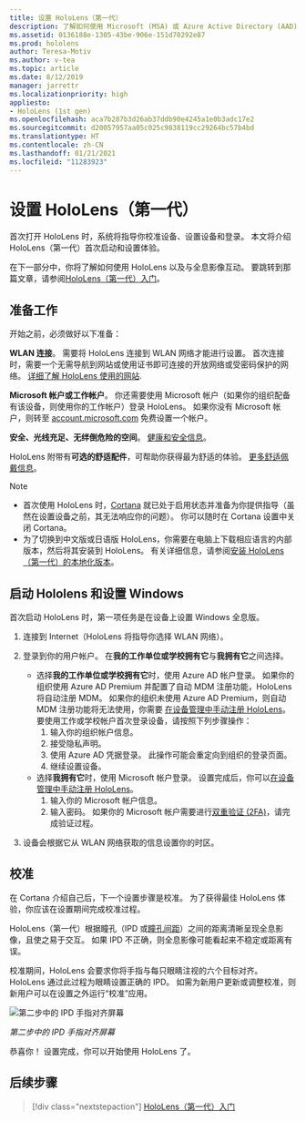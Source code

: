 ```yaml
---
title: 设置 HoloLens（第一代）
description: 了解如何使用 Microsoft (MSA) 或 Azure Active Directory (AAD) 帐户首次通过 Wi-Fi 网络设置 HoloLens（第一代）。
ms.assetid: 0136188e-1305-43be-906e-151d70292e87
ms.prod: hololens
author: Teresa-Motiv
ms.author: v-tea
ms.topic: article
ms.date: 8/12/2019
manager: jarrettr
ms.localizationpriority: high
appliesto:
- HoloLens (1st gen)
ms.openlocfilehash: aca7b287b3d26ab37ddb90e4245a1e0b3adc17e2
ms.sourcegitcommit: d20057957aa05c025c9838119cc29264bc57b4bd
ms.translationtype: HT
ms.contentlocale: zh-CN
ms.lasthandoff: 01/21/2021
ms.locfileid: "11283923"
---
```

# 设置 HoloLens（第一代）

首次打开 HoloLens 时，系统将指导你校准设备、设置设备和登录。  本文将介绍 HoloLens（第一代）首次启动和设置体验。

在下一部分中，你将了解如何使用 HoloLens 以及与全息影像互动。 要跳转到那篇文章，请参阅[HoloLens（第一代）入门](hololens1-basic-usage.md)。

## 准备工作

开始之前，必须做好以下准备：

**WLAN 连接**。 需要将 HoloLens 连接到 WLAN 网络才能进行设置。 首次连接时，需要一个无需导航到网站或使用证书即可连接的开放网络或受密码保护的网络。 [详细了解 HoloLens 使用的网站](hololens-offline.md).

**Microsoft 帐户或工作帐户**。 你还需要使用 Microsoft 帐户（如果你的组织配备有该设备，则使用你的工作帐户）登录 HoloLens。 如果你没有 Microsoft 帐户，则转至 [account.microsoft.com](https://account.microsoft.com) 免费设置一个帐户。

**安全、光线充足、无绊倒危险的空间**。 [健康和安全信息](https://go.microsoft.com/fwlink/p/?LinkId=746661)。

HoloLens 附带有**可选的舒适配件**，可帮助你获得最为舒适的体验。 [更多舒适佩戴信息](https://support.microsoft.com/help/12632/hololens-fit-your-hololens)。

> [!NOTE]
>  
> - 首次使用 HoloLens 时，[Cortana](hololens-cortana.md) 就已处于启用状态并准备为你提供指导（虽然在设置设备之前，其无法响应你的问题）。 你可以随时在 Cortana 设置中关闭 Cortana。
> - 为了切换到中文版或日语版 HoloLens，你需要在电脑上下载相应语言的内部版本，然后将其安装到 HoloLens。 有关详细信息，请参阅[安装 HoloLens（第一代）的本地化版本](hololens1-install-localized.md)。

## 启动 Hololens 和设置 Windows

首次启动 HoloLens 时，第一项任务是在设备上设置 Windows 全息版。

1. 连接到 Internet（HoloLens 将指导你选择 WLAN 网络）。

1. 登录到你的用户帐户。 在**我的工作单位或学校拥有它**与**我拥有它**之间选择。
    - 选择**我的工作单位或学校拥有它**时，使用 Azure AD 帐户登录。 如果你的组织使用 Azure AD Premium 并配置了自动 MDM 注册功能，HoloLens 将自动注册 MDM。 如果你的组织未使用 Azure AD Premium，则自动 MDM 注册功能将无法使用，你需要 [在设备管理中手动注册 HoloLens](hololens-enroll-mdm.md#different-ways-to-enroll)。 要使用工作或学校帐户首次登录设备，请按照下列步骤操作：
        1. 输入你的组织帐户信息。
        1. 接受隐私声明。
        1. 使用 Azure AD 凭据登录。 此操作可能会重定向到组织的登录页面。
        1. 继续设置设备。
    - 选择**我拥有它**时，使用 Microsoft 帐户登录。 设置完成后，你可以[在设备管理中手动注册 HoloLens](hololens-enroll-mdm.md#different-ways-to-enroll)。
        1. 输入你的 Microsoft 帐户信息。
        1. 输入密码。 如果你的 Microsoft 帐户需要进行[双重验证 (2FA)](https://blogs.technet.microsoft.com/microsoft_blog/2013/04/17/microsoft-account-gets-more-secure/)，请完成验证过程。

1. 设备会根据它从 WLAN 网络获取的信息设置你的时区。

## 校准

在 Cortana 介绍自己后，下一个设置步骤是校准。 为了获得最佳 HoloLens 体验，你应该在设置期间完成校准过程。

HoloLens（第一代）根据瞳孔（IPD 或[瞳孔间距](https://en.wikipedia.org/wiki/Interpupillary_distance)）之间的距离清晰呈现全息影像，且使之易于交互。 如果 IPD 不正确，则全息影像可能看起来不稳定或距离有误。

校准期间，HoloLens 会要求你将手指与每只眼睛注视的六个目标对齐。 HoloLens 通过此过程为眼睛设置正确的 IPD。 如需为新用户更新或调整校准，则新用户可以在设置之外运行“校准”应用。

![第二步中的 IPD 手指对齐屏幕](./images/ipd-finger-alignment-300px.jpg)

*第二步中的 IPD 手指对齐屏幕*

恭喜你！ 设置完成，你可以开始使用 HoloLens 了。

## 后续步骤

> [!div class="nextstepaction"]
> [HoloLens（第一代）入门](hololens1-basic-usage.md)
